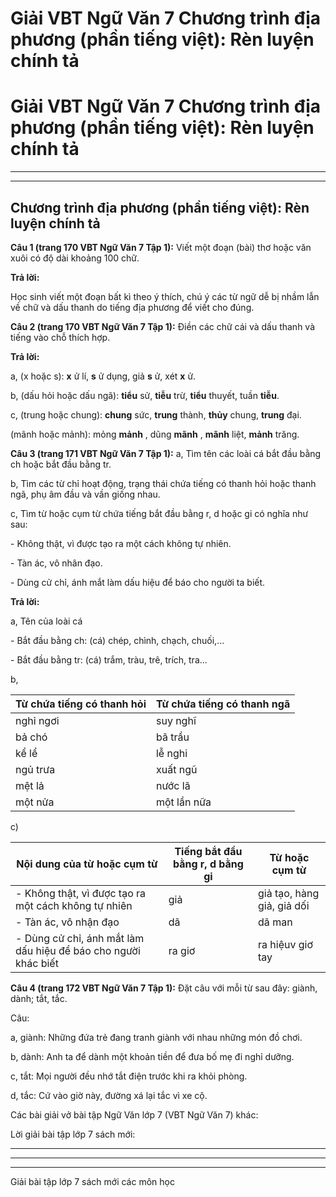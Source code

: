 # Giải VBT Ngữ Văn 7 Chương trình địa phương (phần tiếng việt): Rèn luyện chính tả

# Giải VBT Ngữ Văn 7 Chương trình địa phương (phần tiếng việt): Rèn luyện chính tả

* * *

* * *

## Chương trình địa phương (phần tiếng việt): Rèn luyện chính tả

**Câu 1 (trang 170 VBT Ngữ Văn 7 Tập 1):** Viết một đoạn (bài) thơ hoặc văn xuôi có độ dài khoảng 100 chữ. 

**Trả lời:**

Học sinh viết một đoạn bất kì theo ý thích, chú ý các từ ngữ dễ bị nhầm lẫn về chữ và dấu thanh do tiếng địa phương để viết cho đúng. 

**Câu 2 (trang 170 VBT Ngữ Văn 7 Tập 1):** Điền các chữ cái và dấu thanh và tiếng vào chỗ thích hợp. 

**Trả lời:**

a, (x hoặc s): **x** ử lí, **s** ử dụng, giả **s** ử, xét **x** ử.

b, (dấu hỏi hoặc dấu ngã): **tiểu** sử, **tiễu** trừ, **tiểu** thuyết, tuần **tiễu**.

c, (trung hoặc chung): **chung** sức, **trung** thành, **thủy** chung, **trung** đại.

(mãnh hoặc mảnh): mỏng **mảnh** , dũng **mãnh** , **mãnh** liệt, **mảnh** trăng.

**Câu 3 (trang 171 VBT Ngữ Văn 7 Tập 1):** a, Tìm tên các loài cá bắt đầu bằng ch hoặc bắt đầu bằng tr.

b, Tìm các từ chỉ hoạt động, trạng thái chứa tiếng có thanh hỏi hoặc thanh ngã, phụ âm đầu và vần giống nhau. 

c, Tìm từ hoặc cụm từ chứa tiếng bắt đầu bằng r, d hoặc gi có nghĩa như sau: 

\- Không thật, vì được tạo ra một cách không tự nhiên. 

\- Tàn ác, vô nhân đạo. 

\- Dùng cử chỉ, ánh mắt làm dấu hiệu để báo cho người ta biết. 

**Trả lời:**

a, Tên của loài cá

\- Bắt đầu bằng ch: (cá) chép, chình, chạch, chuối,...

\- Bắt đầu bằng tr: (cá) trắm, tràu, trê, trích, tra...

b, 

Từ chứa tiếng có thanh hỏi | Từ chứa tiếng có thanh ngã   
---|---  
nghỉ ngơi | suy nghĩ   
bả chó | bã trầu   
kể lể | lễ nghi   
ngủ trưa | xuất ngũ   
mệt lả | nước lã   
một nửa | một lần nữa   
  
c)

Nội dung của từ hoặc cụm từ | Tiếng bắt đầu bằng r, d bằng gi  | Từ hoặc cụm từ   
---|---|---  
\- Không thật, vì được tạo ra một cách không tự nhiên | giả | giả tạo, hàng giả, giả dối   
\- Tàn ác, vô nhận đạo | dã  | dã man   
\- Dùng cử chỉ, ánh mắt làm dấu hiệu để báo cho người khác biết | ra giơ | ra hiệuv giơ tay  
  
**Câu 4 (trang 172 VBT Ngữ Văn 7 Tập 1):** Đặt câu với mỗi từ sau đây: giành, dành; tắt, tắc.

Câu:

a, giành: Những đứa trẻ đang tranh giành với nhau những món đồ chơi.

b, dành: Anh ta để dành một khoản tiền để đưa bố mẹ đi nghỉ dưỡng. 

c, tắt: Mọi người đều nhớ tắt điện trước khi ra khỏi phòng.

d, tắc: Cứ vào giờ này, đường xá lại tắc vì xe cộ. 

Các bài giải vở bài tập Ngữ Văn lớp 7 (VBT Ngữ Văn 7) khác:

Lời giải bài tập lớp 7 sách mới:

* * *

* * *

* * *

Giải bài tập lớp 7 sách mới các môn học
